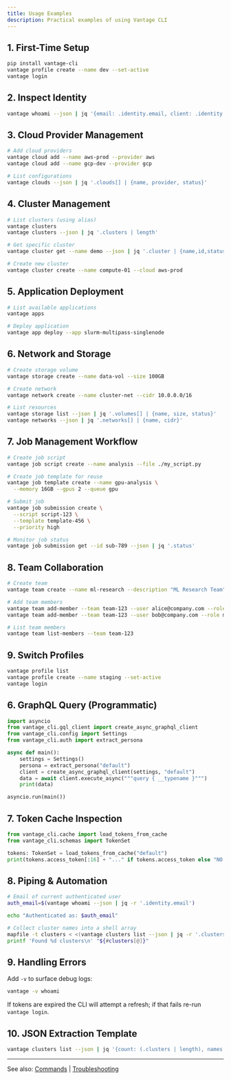 ```yaml
---
title: Usage Examples
description: Practical examples of using Vantage CLI
---
```


## 1. First-Time Setup

```bash
pip install vantage-cli
vantage profile create --name dev --set-active
vantage login
```

## 2. Inspect Identity

```bash
vantage whoami --json | jq '{email: .identity.email, client: .identity.client_id}'
```

## 3. Cloud Provider Management

```bash
# Add cloud providers
vantage cloud add --name aws-prod --provider aws
vantage cloud add --name gcp-dev --provider gcp

# List configurations
vantage clouds --json | jq '.clouds[] | {name, provider, status}'
```

## 4. Cluster Management

```bash
# List clusters (using alias)
vantage clusters
vantage clusters --json | jq '.clusters | length'

# Get specific cluster
vantage cluster get --name demo --json | jq '.cluster | {name,id,status}'

# Create new cluster
vantage cluster create --name compute-01 --cloud aws-prod
```

## 5. Application Deployment

```bash
# List available applications
vantage apps

# Deploy application
vantage app deploy --app slurm-multipass-singlenode
```

## 6. Network and Storage

```bash
# Create storage volume
vantage storage create --name data-vol --size 100GB

# Create network
vantage network create --name cluster-net --cidr 10.0.0.0/16

# List resources
vantage storage list --json | jq '.volumes[] | {name, size, status}'
vantage networks --json | jq '.networks[] | {name, cidr}'
```

## 7. Job Management Workflow

```bash
# Create job script
vantage job script create --name analysis --file ./my_script.py

# Create job template for reuse
vantage job template create --name gpu-analysis \
  --memory 16GB --gpus 2 --queue gpu

# Submit job
vantage job submission create \
  --script script-123 \
  --template template-456 \
  --priority high

# Monitor job status
vantage job submission get --id sub-789 --json | jq '.status'
```

## 8. Team Collaboration

```bash
# Create team
vantage team create --name ml-research --description "ML Research Team"

# Add team members
vantage team add-member --team team-123 --user alice@company.com --role admin
vantage team add-member --team team-123 --user bob@company.com --role member

# List team members
vantage team list-members --team team-123
```

## 9. Switch Profiles

```bash
vantage profile list
vantage profile create --name staging --set-active
vantage login
```

## 6. GraphQL Query (Programmatic)

```python
import asyncio
from vantage_cli.gql_client import create_async_graphql_client
from vantage_cli.config import Settings
from vantage_cli.auth import extract_persona

async def main():
    settings = Settings()
    persona = extract_persona("default")
    client = create_async_graphql_client(settings, "default")
    data = await client.execute_async("""query { __typename }""")
    print(data)

asyncio.run(main())
```

## 7. Token Cache Inspection

```python
from vantage_cli.cache import load_tokens_from_cache
from vantage_cli.schemas import TokenSet

tokens: TokenSet = load_tokens_from_cache("default")
print(tokens.access_token[:16] + "..." if tokens.access_token else "NO TOKEN")
```

## 8. Piping & Automation

```bash
# Email of current authenticated user
auth_email=$(vantage whoami --json | jq -r '.identity.email')

echo "Authenticated as: $auth_email"

# Collect cluster names into a shell array
mapfile -t clusters < <(vantage clusters list --json | jq -r '.clusters[].name')
printf 'Found %d clusters\n' "${#clusters[@]}"
```

## 9. Handling Errors

Add `-v` to surface debug logs:

```bash
vantage -v whoami
```

If tokens are expired the CLI will attempt a refresh; if that fails re-run `vantage login`.

## 10. JSON Extraction Template

```bash
vantage clusters list --json | jq '{count: (.clusters | length), names: [.clusters[].name]}'
```

---
See also: [Commands](/vantage-cli/commands/) | [Troubleshooting](/vantage-cli/troubleshooting/)
